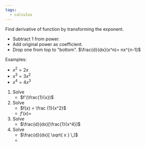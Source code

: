 ```yaml
---
tags:
  - calculus
---
```


Find derivative of function by transforming the exponent.
- Subtract 1 from power.
- Add original power as coefficient.
- Drop one from top to "bottom".
	$\frac{d}{dx}(x^n)= nx^{n-1}$

Examples:
-  $x^2 = 2x$
-  $x^3 = 3x^2$
-  $x^4 = 4x^3$



1. Solve
	- $f'(\frac{1}{x})$
2. Solve 
	- $f(x) = \frac {1}{x^2}$
	- $f'(x) =$
3. Solve
	- $\frac{d}{dx}[\frac{1}{x^4}]$
4. Solve
	- $\frac{d}{dx}[ \sqrt{ x } \,]$
	- 
